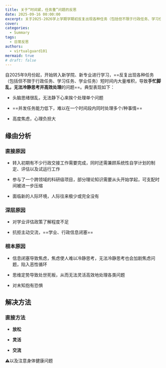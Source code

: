 ```yaml
---
title: 关于“时间紧，任务重”问题的反思
date: 2025-09-16 00:00:00
excerpt: 关于2025-2026学上学期学期初反复出现各种任务（包括但不限于行政任务、学习任务、学业任务）短时间内大量堆积，导致手忙脚乱，无法冷静思考并高效处理的问题的反思
cover:
categories: 
  - Summary
tags:
  - 日常反思
authors:
  - virtualguard101
mermaid: true
# draft: false
---
```


自2025年9月份起，开始转入新学院、新专业进行学习，==反复出现各种任务（包括但不限于行政任务、学习任务、学业任务）短时间内大量堆积，导致**手忙脚乱，无法冷静思考并高效处理**的问题==。典型表现如下：

<!-- more -->

- 头脑思绪很乱，无法静下心来挨个处理单个问题

- ==并发任务能力低下，难以在一个时间段内同时处理多个/种事情==

- 高度焦虑，心理负担大

## 缘由分析

### 直接原因

- 转入初期有不少行政交接工作需要完成，同时还需兼顾系统性自学计划的制定、评估以及试运行工作

- 参与了一个跨领域的科研级项目，部分理论知识需要从头开始学起，可支配时间被进一步压缩

- 面临新的人际环境，人际往来极少或完全没有

### 深层原因

- 对学业评估政策了解程度不足

- 抗拒主动交流，==学业、行政信息闭塞==

### 根本原因

- 信息闭塞导致焦虑，焦虑使人难以冷静思考，无法冷静思考也会加剧焦虑问题，陷入恶性循环

- 思维定势导致处世死板，从而无法灵活高效地处理各类问题

- 对未知抱有恐惧

## 解决方法

### 直接方法

- **放松**

- **灵活**

- **交流**

⚠️以及注意身体健康问题
